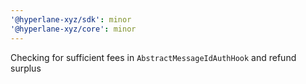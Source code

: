 ```yaml
---
'@hyperlane-xyz/sdk': minor
'@hyperlane-xyz/core': minor
---
```


Checking for sufficient fees in `AbstractMessageIdAuthHook` and refund surplus

